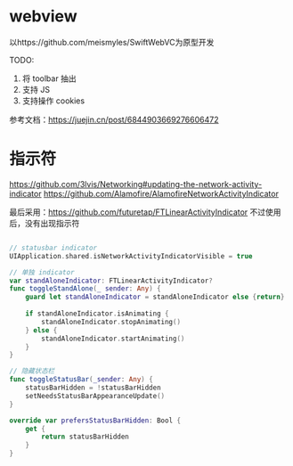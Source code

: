

#  webview

以https://github.com/meismyles/SwiftWebVC为原型开发

TODO: 
1. 将 toolbar 抽出
2. 支持 JS
3. 支持操作 cookies

参考文档：https://juejin.cn/post/6844903669276606472


# 指示符
https://github.com/3lvis/Networking#updating-the-network-activity-indicator
https://github.com/Alamofire/AlamofireNetworkActivityIndicator

最后采用：https://github.com/futuretap/FTLinearActivityIndicator
不过使用后，没有出现指示符

```swift

// statusbar indicator
UIApplication.shared.isNetworkActivityIndicatorVisible = true

// 单独 indicator
var standAloneIndicator: FTLinearActivityIndicator?
func toggleStandAlone(_ sender: Any) {
    guard let standAloneIndicator = standAloneIndicator else {return}
    
    if standAloneIndicator.isAnimating {
        standAloneIndicator.stopAnimating()
    } else {
        standAloneIndicator.startAnimating()
    }
}

// 隐藏状态栏
func toggleStatusBar(_sender: Any) {
    statusBarHidden = !statusBarHidden
    setNeedsStatusBarAppearanceUpdate()
}

override var prefersStatusBarHidden: Bool {
    get {
        return statusBarHidden
    }
}

```

